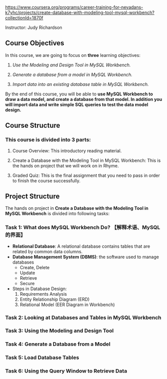 <https://www.coursera.org/programs/career-training-for-nevadans-k7yhc/projects/create-database-with-modeling-tool-mysql-workbench?collectionId=1870f>

Instructor: Judy Richardson
## Course Objectives

In this course, we are going to focus on **three** learning objectives:

1. _Use the Modeling and Design Tool in MySQL Workbench._
   
2. _Generate a database from a model in MySQL Workbench._
   
3. _Import data into an existing database table in MySQL Workbench._
   

By the end of this course, you will be able to **use MySQL Workbench to draw a data model, and create a database from that model. In addition you will import data and write simple SQL queries to test the data model design.**

## Course Structure

### This course is divided into 3 parts:

1. Course Overview: This introductory reading material.
	
2. Create a Database with the Modeling Tool in MySQL Workbench: This is the hands on project that we will work on in Rhyme.
   
3. Graded Quiz: This is the final assignment that you need to pass in order to finish the course successfully.
   

## Project Structure

The hands on project in **Create a Database with the Modeling Tool in MySQL Workbench** is divided into following tasks:

### Task 1: What does MySQL Workbench Do? 【解释术语、MySQL的界面】
- **Relational Database**: A relational database contains tables that are related by common data columns. 
- **Database Management System (DBMS)**: the software used to manage databases
	- Create, Delete
	- Update
	- Retrieve
	- Secure
- Steps in Database Design: 
	1. Requirements Analysis
	2. Entity Relationship Diagram (ERD)
	3. Relational Model (EER Diagram in Workbench)

### Task 2: Looking at Databases and Tables in MySQL Workbench


### Task 3: Using the Modeling and Design Tool


### Task 4: Generate a Database from a Model


### Task 5: Load Database Tables


### Task 6: Using the Query Window to Retrieve Data
